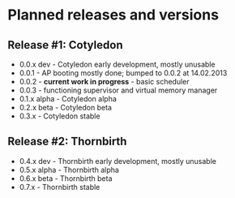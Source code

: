 # Planned releases and versions

## Release #1: Cotyledon

 * 0.0.x dev - Cotyledon early development, mostly unusable
  * 0.0.1 - AP booting mostly done; bumped to 0.0.2 at 14.02.2013
  * 0.0.2 - **current work in progress** - basic scheduler
  * 0.0.3 - functioning supervisor and virtual memory manager
 * 0.1.x alpha - Cotyledon alpha
 * 0.2.x beta - Cotyledon beta
 * 0.3.x - Cotyledon stable

## Release #2: Thornbirth

 * 0.4.x dev - Thornbirth early development, mostly unusable
 * 0.5.x alpha - Thornbirth alpha
 * 0.6.x beta - Thornbirth beta
 * 0.7.x - Thornbirth stable
